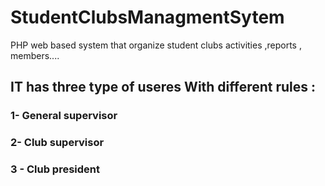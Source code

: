 # StudentClubsManagmentSytem
PHP web based system that organize student clubs activities ,reports , members....  
## IT has three type of useres With different rules :
### 1- General supervisor 
### 2- Club supervisor 
### 3 - Club president 
